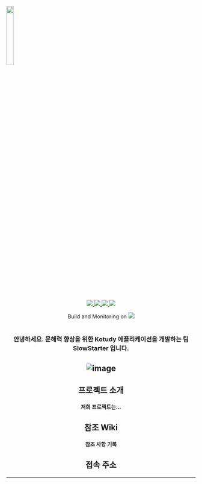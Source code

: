 <img width="20%" src="https://user-images.githubusercontent.com/28853329/183432749-5acff973-a5be-4bf2-ac68-86d3ddd5b123.png"/>
<div align=center>

<a href="https://www.npmjs.com/">
  <img src="https://img.shields.io/badge/build-pending-yellow?style=flat-square">
</a>
<a href="https://www.npmjs.com/">
<img src="https://img.shields.io/badge/npm-v8.1.2-blue?style=flat-square">
</a>
<a href="https://nextjs.org/">
<img src="https://img.shields.io/badge/next.js-v12.1.0-blue?style=flat-square">
</a>
<a href="https://nodejs.org/">
<img src="https://img.shields.io/badge/node.js-v16.13.2-blue?style=flat-square">
</a>

Build and Monitoring on
<a href="https://accordions.co.kr/">
<img src="https://user-images.githubusercontent.com/28720642/179758210-c724957e-c2a9-4c14-93da-973cb66bc774.png">
</a>
  
# 
### 안녕하세요. 문해력 향상을 위한 Kotudy 애플리케이션을 개발하는 팀 SlowStarter 입니다.
## ![image](https://user-images.githubusercontent.com/28853329/179004765-6ae17bcc-0a17-4bbd-a41a-0cd60d7b24b7.png)

## 프로젝트 소개
#### 저희 프로젝트는...
## 참조 Wiki
#### 참조 사항 기록
## 접속 주소
#### 
---

</div>
